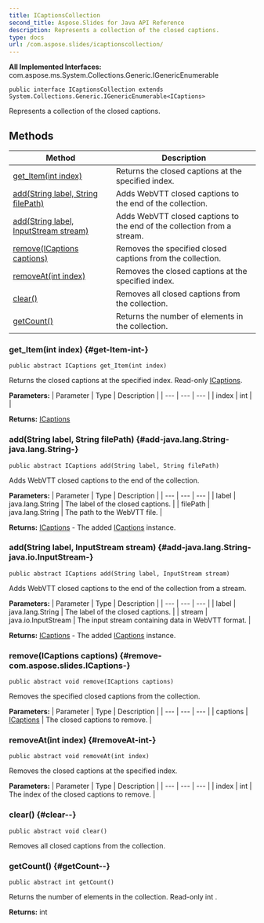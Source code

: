 ```yaml
---
title: ICaptionsCollection
second_title: Aspose.Slides for Java API Reference
description: Represents a collection of the closed captions.
type: docs
url: /com.aspose.slides/icaptionscollection/
---
```

**All Implemented Interfaces:**
com.aspose.ms.System.Collections.Generic.IGenericEnumerable
```
public interface ICaptionsCollection extends System.Collections.Generic.IGenericEnumerable<ICaptions>
```

Represents a collection of the closed captions.
## Methods

| Method | Description |
| --- | --- |
| [get_Item(int index)](#get-Item-int-) | Returns the closed captions at the specified index. |
| [add(String label, String filePath)](#add-java.lang.String-java.lang.String-) | Adds WebVTT closed captions to the end of the collection. |
| [add(String label, InputStream stream)](#add-java.lang.String-java.io.InputStream-) | Adds WebVTT closed captions to the end of the collection from a stream. |
| [remove(ICaptions captions)](#remove-com.aspose.slides.ICaptions-) | Removes the specified closed captions from the collection. |
| [removeAt(int index)](#removeAt-int-) | Removes the closed captions at the specified index. |
| [clear()](#clear--) | Removes all closed captions from the collection. |
| [getCount()](#getCount--) | Returns the number of elements in the collection. |
### get_Item(int index) {#get-Item-int-}
```
public abstract ICaptions get_Item(int index)
```


Returns the closed captions at the specified index. Read-only [ICaptions](../../com.aspose.slides/icaptions).

**Parameters:**
| Parameter | Type | Description |
| --- | --- | --- |
| index | int |  |

**Returns:**
[ICaptions](../../com.aspose.slides/icaptions)
### add(String label, String filePath) {#add-java.lang.String-java.lang.String-}
```
public abstract ICaptions add(String label, String filePath)
```


Adds WebVTT closed captions to the end of the collection.

**Parameters:**
| Parameter | Type | Description |
| --- | --- | --- |
| label | java.lang.String | The label of the closed captions. |
| filePath | java.lang.String | The path to the WebVTT file. |

**Returns:**
[ICaptions](../../com.aspose.slides/icaptions) - The added [ICaptions](../../com.aspose.slides/icaptions) instance.
### add(String label, InputStream stream) {#add-java.lang.String-java.io.InputStream-}
```
public abstract ICaptions add(String label, InputStream stream)
```


Adds WebVTT closed captions to the end of the collection from a stream.

**Parameters:**
| Parameter | Type | Description |
| --- | --- | --- |
| label | java.lang.String | The label of the closed captions. |
| stream | java.io.InputStream | The input stream containing data in WebVTT format. |

**Returns:**
[ICaptions](../../com.aspose.slides/icaptions) - The added [ICaptions](../../com.aspose.slides/icaptions) instance.
### remove(ICaptions captions) {#remove-com.aspose.slides.ICaptions-}
```
public abstract void remove(ICaptions captions)
```


Removes the specified closed captions from the collection.

**Parameters:**
| Parameter | Type | Description |
| --- | --- | --- |
| captions | [ICaptions](../../com.aspose.slides/icaptions) | The closed captions to remove. |

### removeAt(int index) {#removeAt-int-}
```
public abstract void removeAt(int index)
```


Removes the closed captions at the specified index.

**Parameters:**
| Parameter | Type | Description |
| --- | --- | --- |
| index | int | The index of the closed captions to remove. |

### clear() {#clear--}
```
public abstract void clear()
```


Removes all closed captions from the collection.

### getCount() {#getCount--}
```
public abstract int getCount()
```


Returns the number of elements in the collection. Read-only  int .

**Returns:**
int
